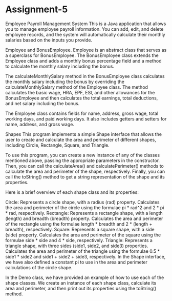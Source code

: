 # Assignment-5


Employee Payroll Management System
This is a Java application that allows you to manage employee payroll information. You can add, edit, and delete employee records, and the system will automatically calculate their monthly salaries based on the inputs you provide.

Employee and BonusEmployee. Employee is an abstract class that serves as a superclass for BonusEmployee. The BonusEmployee class extends the Employee class and adds a monthly bonus percentage field and a method to calculate the monthly salary including the bonus.

The calculateMonthlySalary method in the BonusEmployee class calculates the monthly salary including the bonus by overriding the calculateMonthlySalary method of the Employee class. The method calculates the basic wage, HRA, EPF, ESI, and other allowances for the BonusEmployee and then calculates the total earnings, total deductions, and net salary including the bonus.

The Employee class contains fields for name, address, gross wage, total working days, and paid working days. It also includes getters and setters for name, address, and gross wage.




Shapes
This program implements a simple Shape interface that allows the user to create and calculate the area and perimeter of different shapes, including Circle, Rectangle, Square, and Triangle.

To use this program, you can create a new instance of any of the classes mentioned above, passing the appropriate parameters in the constructor. Then, you can call the calculateArea() and calculatePerimeter() methods to calculate the area and perimeter of the shape, respectively. Finally, you can call the toString() method to get a string representation of the shape and its properties.

Here is a brief overview of each shape class and its properties:

Circle: Represents a circle shape, with a radius (rad) property. Calculates the area and perimeter of the circle using the formulae pi * rad^2 and 2 * pi * rad, respectively.
Rectangle: Represents a rectangle shape, with a length (length) and breadth (breadth) property. Calculates the area and perimeter of the rectangle using the formulae length * breadth and 2 * (length + breadth), respectively.
Square: Represents a square shape, with a side (side) property. Calculates the area and perimeter of the square using the formulae side * side and 4 * side, respectively.
Triangle: Represents a triangle shape, with three sides (side1, side2, and side3) properties. Calculates the area and perimeter of the triangle using the formulae 0.5 * side1 * side2 and side1 + side2 + side3, respectively.
In the Shape interface, we have also defined a constant pi to use in the area and perimeter calculations of the circle shape.

In the Demo class, we have provided an example of how to use each of the shape classes. We create an instance of each shape class, calculate its area and perimeter, and then print out its properties using the toString() method.
